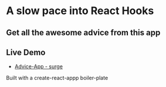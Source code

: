 # A slow pace into React Hooks

## Get all the awesome advice from this app

## Live Demo

- [Advice-App - surge](https://fattylee-react-advice-app.surge.sh/)

Built with a create-react-appp boiler-plate
